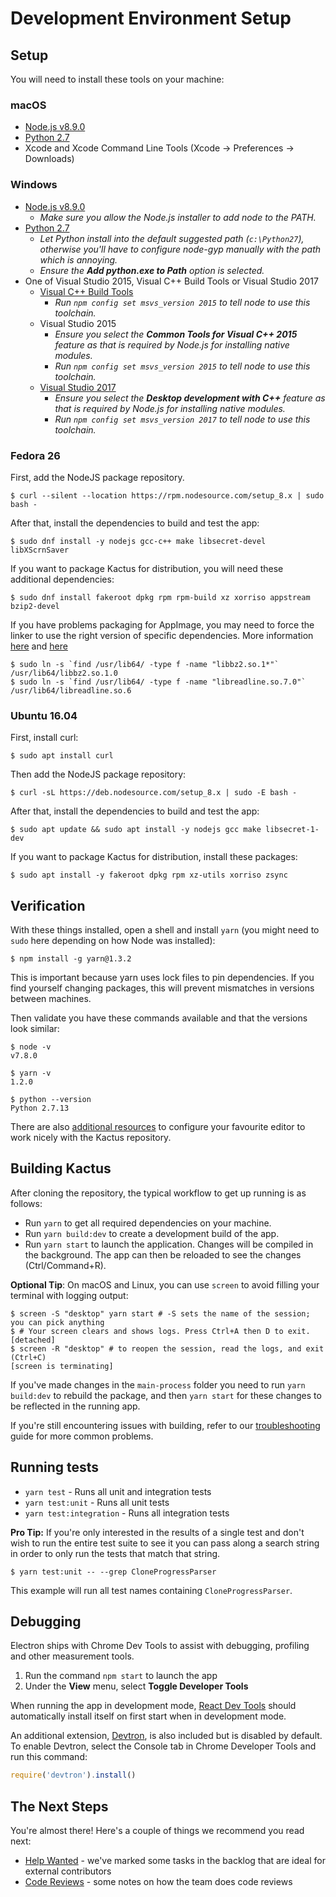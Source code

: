 #  Development Environment Setup

## Setup

You will need to install these tools on your machine:

### macOS

 - [Node.js v8.9.0](https://nodejs.org/dist/v8.9.0/)
 - [Python 2.7](https://www.python.org/downloads/mac-osx/)
 - Xcode and Xcode Command Line Tools (Xcode -> Preferences -> Downloads)

### Windows

 - [Node.js v8.9.0](https://nodejs.org/dist/v8.9.0/)
    - *Make sure you allow the Node.js installer to add node to the PATH.*
 - [Python 2.7](https://www.python.org/downloads/windows/)
    - *Let Python install into the default suggested path (`c:\Python27`), otherwise you'll have
      to configure node-gyp manually with the path which is annoying.*
    - *Ensure the **Add python.exe to Path** option is selected.*
 - One of Visual Studio 2015, Visual C++ Build Tools or Visual Studio 2017
   - [Visual C++ Build Tools](http://go.microsoft.com/fwlink/?LinkId=691126)
     - *Run `npm config set msvs_version 2015` to tell node to use this toolchain.*
   - Visual Studio 2015
     - *Ensure you select the **Common Tools for Visual C++ 2015** feature as that is required by Node.js
        for installing native modules.*
     - *Run `npm config set msvs_version 2015` to tell node to use this toolchain.*
   - [Visual Studio 2017](https://www.visualstudio.com/vs/community/)
     - *Ensure you select the **Desktop development with C++** feature as that is required by Node.js for
        installing native modules.*
     - *Run `npm config set msvs_version 2017` to tell node to use this toolchain.*

### Fedora 26

First, add the NodeJS package repository.

```shellsession
$ curl --silent --location https://rpm.nodesource.com/setup_8.x | sudo bash -
```

After that, install the dependencies to build and test the app:

```shellsession
$ sudo dnf install -y nodejs gcc-c++ make libsecret-devel libXScrnSaver
```

If you want to package Kactus for distribution, you will need these additional dependencies:

```shellsession
$ sudo dnf install fakeroot dpkg rpm rpm-build xz xorriso appstream bzip2-devel
```

If you have problems packaging for AppImage, you may need to force the linker to use the right
version of specific dependencies. More information [here](https://michaelheap.com/error-while-loading-shared-libraries-libbz2-so-1-0-cannot-open-shared-object-file-on-centos-7)
and [here](https://github.com/electron-userland/electron-builder/issues/993#issuecomment-291021974)

```shellsession
$ sudo ln -s `find /usr/lib64/ -type f -name "libbz2.so.1*"` /usr/lib64/libbz2.so.1.0
$ sudo ln -s `find /usr/lib64/ -type f -name "libreadline.so.7.0"` /usr/lib64/libreadline.so.6
```

### Ubuntu 16.04

First, install curl:

```shellsession
$ sudo apt install curl
```

Then add the NodeJS package repository:

```shellsession
$ curl -sL https://deb.nodesource.com/setup_8.x | sudo -E bash -
```

After that, install the dependencies to build and test the app:

```shellsession
$ sudo apt update && sudo apt install -y nodejs gcc make libsecret-1-dev
```

If you want to package Kactus for distribution, install these packages:

```shellsession
$ sudo apt install -y fakeroot dpkg rpm xz-utils xorriso zsync
```

## Verification

With these things installed, open a shell and install `yarn` (you might need
to `sudo` here depending on how Node was installed):

```shellsession
$ npm install -g yarn@1.3.2
```

This is important because yarn uses lock files to pin dependencies. If you find
yourself changing packages, this will prevent mismatches in versions between machines.

Then validate you have these commands available and that the versions look similar:

```shellsession
$ node -v
v7.8.0

$ yarn -v
1.2.0

$ python --version
Python 2.7.13
```

There are also [additional resources](tooling.md) to
configure your favourite editor to work nicely with the Kactus
repository.

## Building Kactus

After cloning the repository, the typical workflow to get up running
is as follows:

* Run `yarn` to get all required dependencies on your machine.
* Run `yarn build:dev` to create a development build of the app.
* Run `yarn start` to launch the application. Changes will be compiled in the
  background. The app can then be reloaded to see the changes (Ctrl/Command+R).

**Optional Tip**: On macOS and Linux, you can use `screen` to avoid filling your terminal with logging output:

```shellsession
$ screen -S "desktop" yarn start # -S sets the name of the session; you can pick anything
$ # Your screen clears and shows logs. Press Ctrl+A then D to exit.
[detached]
$ screen -R "desktop" # to reopen the session, read the logs, and exit (Ctrl+C)
[screen is terminating]
```

If you've made changes in the `main-process` folder you need to run `yarn
build:dev` to rebuild the package, and then `yarn start` for these changes to be
reflected in the running app.

If you're still encountering issues with building, refer to our
[troubleshooting](troubleshooting.md) guide for more common
problems.

## Running tests

- `yarn test` - Runs all unit and integration tests
- `yarn test:unit` - Runs all unit tests
- `yarn test:integration` - Runs all integration tests

**Pro Tip:** If you're only interested in the results of a single test and don't
wish to run the entire test suite to see it you can pass along a search string
in order to only run the tests that match that string.

```shellsession
$ yarn test:unit -- --grep CloneProgressParser
```

This example will run all test names containing `CloneProgressParser`.

## Debugging

Electron ships with Chrome Dev Tools to assist with debugging, profiling and
other measurement tools.

1. Run the command `npm start` to launch the app
2. Under the **View** menu, select **Toggle Developer Tools**

When running the app in development mode,
[React Dev Tools](https://chrome.google.com/webstore/detail/react-developer-tools/fmkadmapgofadopljbjfkapdkoienihi?hl=en)
should automatically install itself on first start when in development mode.

An additional extension, [Devtron](http://electron.atom.io/devtron/), is also
included but is disabled by default. To enable Devtron, select the Console
tab in Chrome Developer Tools and run this command:

```js
require('devtron').install()
```

## The Next Steps

You're almost there! Here's a couple of things we recommend you read next:

 - [Help Wanted](../../CONTRIBUTING.md#help-wanted) - we've marked some tasks in
   the backlog that are ideal for external contributors
 - [Code Reviews](../process/reviews.md) - some notes on how the team does
   code reviews
